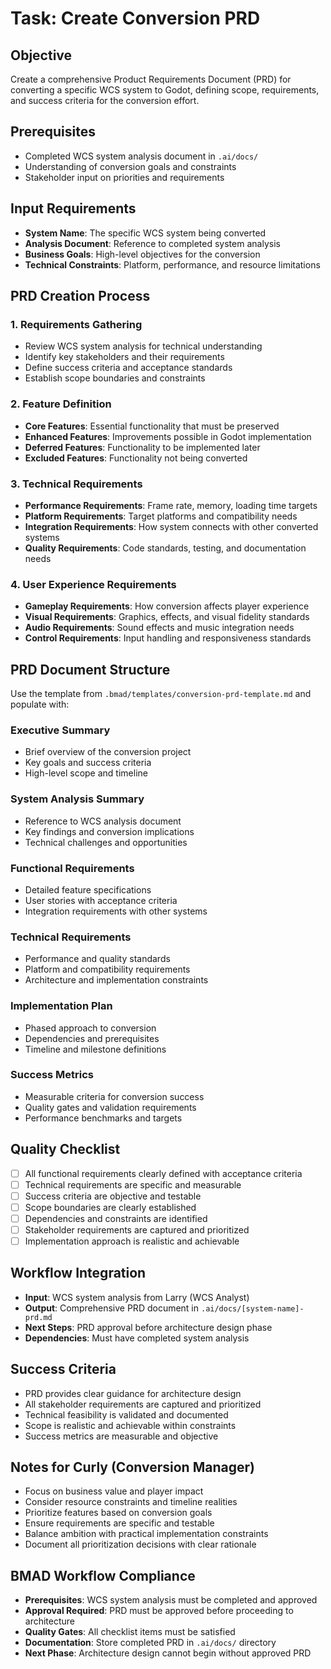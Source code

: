 # Task: Create Conversion PRD

## Objective
Create a comprehensive Product Requirements Document (PRD) for converting a specific WCS system to Godot, defining scope, requirements, and success criteria for the conversion effort.

## Prerequisites
- Completed WCS system analysis document in `.ai/docs/`
- Understanding of conversion goals and constraints
- Stakeholder input on priorities and requirements

## Input Requirements
- **System Name**: The specific WCS system being converted
- **Analysis Document**: Reference to completed system analysis
- **Business Goals**: High-level objectives for the conversion
- **Technical Constraints**: Platform, performance, and resource limitations

## PRD Creation Process

### 1. Requirements Gathering
- Review WCS system analysis for technical understanding
- Identify key stakeholders and their requirements
- Define success criteria and acceptance standards
- Establish scope boundaries and constraints

### 2. Feature Definition
- **Core Features**: Essential functionality that must be preserved
- **Enhanced Features**: Improvements possible in Godot implementation
- **Deferred Features**: Functionality to be implemented later
- **Excluded Features**: Functionality not being converted

### 3. Technical Requirements
- **Performance Requirements**: Frame rate, memory, loading time targets
- **Platform Requirements**: Target platforms and compatibility needs
- **Integration Requirements**: How system connects with other converted systems
- **Quality Requirements**: Code standards, testing, and documentation needs

### 4. User Experience Requirements
- **Gameplay Requirements**: How conversion affects player experience
- **Visual Requirements**: Graphics, effects, and visual fidelity standards
- **Audio Requirements**: Sound effects and music integration needs
- **Control Requirements**: Input handling and responsiveness standards

## PRD Document Structure

Use the template from `.bmad/templates/conversion-prd-template.md` and populate with:

### Executive Summary
- Brief overview of the conversion project
- Key goals and success criteria
- High-level scope and timeline

### System Analysis Summary
- Reference to WCS analysis document
- Key findings and conversion implications
- Technical challenges and opportunities

### Functional Requirements
- Detailed feature specifications
- User stories with acceptance criteria
- Integration requirements with other systems

### Technical Requirements
- Performance and quality standards
- Platform and compatibility requirements
- Architecture and implementation constraints

### Implementation Plan
- Phased approach to conversion
- Dependencies and prerequisites
- Timeline and milestone definitions

### Success Metrics
- Measurable criteria for conversion success
- Quality gates and validation requirements
- Performance benchmarks and targets

## Quality Checklist
- [ ] All functional requirements clearly defined with acceptance criteria
- [ ] Technical requirements are specific and measurable
- [ ] Success criteria are objective and testable
- [ ] Scope boundaries are clearly established
- [ ] Dependencies and constraints are identified
- [ ] Stakeholder requirements are captured and prioritized
- [ ] Implementation approach is realistic and achievable

## Workflow Integration
- **Input**: WCS system analysis from Larry (WCS Analyst)
- **Output**: Comprehensive PRD document in `.ai/docs/[system-name]-prd.md`
- **Next Steps**: PRD approval before architecture design phase
- **Dependencies**: Must have completed system analysis

## Success Criteria
- PRD provides clear guidance for architecture design
- All stakeholder requirements are captured and prioritized
- Technical feasibility is validated and documented
- Scope is realistic and achievable within constraints
- Success metrics are measurable and objective

## Notes for Curly (Conversion Manager)
- Focus on business value and player impact
- Consider resource constraints and timeline realities
- Prioritize features based on conversion goals
- Ensure requirements are specific and testable
- Balance ambition with practical implementation constraints
- Document all prioritization decisions with clear rationale

## BMAD Workflow Compliance
- **Prerequisites**: WCS system analysis must be completed and approved
- **Approval Required**: PRD must be approved before proceeding to architecture
- **Quality Gates**: All checklist items must be satisfied
- **Documentation**: Store completed PRD in `.ai/docs/` directory
- **Next Phase**: Architecture design cannot begin without approved PRD
